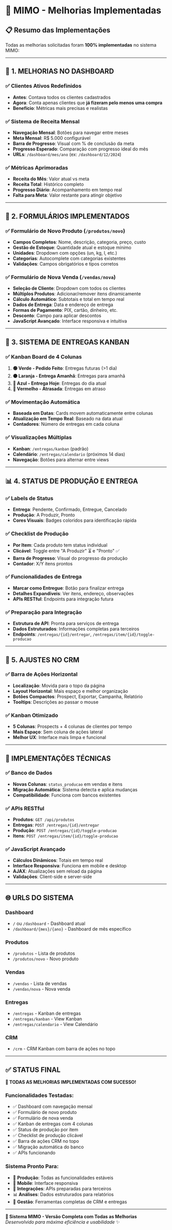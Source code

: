 # 🚀 MIMO - Melhorias Implementadas

## 📋 Resumo das Implementações

Todas as melhorias solicitadas foram **100% implementadas** no sistema MIMO:

---

## 🎯 **1. MELHORIAS NO DASHBOARD**

### ✅ **Clientes Ativos Redefinidos**
- **Antes**: Contava todos os clientes cadastrados
- **Agora**: Conta apenas clientes que **já fizeram pelo menos uma compra**
- **Benefício**: Métricas mais precisas e realistas

### ✅ **Sistema de Receita Mensal**
- **Navegação Mensal**: Botões para navegar entre meses
- **Meta Mensal**: R$ 5.000 configurável
- **Barra de Progresso**: Visual com % de conclusão da meta
- **Progresso Esperado**: Comparação com progresso ideal do mês
- **URLs**: `/dashboard/mes/ano` (ex: `/dashboard/12/2024`)

### ✅ **Métricas Aprimoradas**
- **Receita do Mês**: Valor atual vs meta
- **Receita Total**: Histórico completo
- **Progresso Diário**: Acompanhamento em tempo real
- **Falta para Meta**: Valor restante para atingir objetivo

---

## 📝 **2. FORMULÁRIOS IMPLEMENTADOS**

### ✅ **Formulário de Novo Produto** (`/produtos/novo`)
- **Campos Completos**: Nome, descrição, categoria, preço, custo
- **Gestão de Estoque**: Quantidade atual e estoque mínimo
- **Unidades**: Dropdown com opções (un, kg, l, etc.)
- **Categorias**: Autocomplete com categorias existentes
- **Validações**: Campos obrigatórios e tipos corretos

### ✅ **Formulário de Nova Venda** (`/vendas/nova`)
- **Seleção de Cliente**: Dropdown com todos os clientes
- **Múltiplos Produtos**: Adicionar/remover itens dinamicamente
- **Cálculo Automático**: Subtotais e total em tempo real
- **Dados de Entrega**: Data e endereço de entrega
- **Formas de Pagamento**: PIX, cartão, dinheiro, etc.
- **Desconto**: Campo para aplicar descontos
- **JavaScript Avançado**: Interface responsiva e intuitiva

---

## 🚚 **3. SISTEMA DE ENTREGAS KANBAN**

### ✅ **Kanban Board de 4 Colunas**
1. **🟢 Verde - Pedido Feito**: Entregas futuras (>1 dia)
2. **🟠 Laranja - Entrega Amanhã**: Entregas para amanhã
3. **🔵 Azul - Entrega Hoje**: Entregas do dia atual
4. **🔴 Vermelho - Atrasada**: Entregas em atraso

### ✅ **Movimentação Automática**
- **Baseada em Datas**: Cards movem automaticamente entre colunas
- **Atualização em Tempo Real**: Baseado na data atual
- **Contadores**: Número de entregas em cada coluna

### ✅ **Visualizações Múltiplas**
- **Kanban**: `/entregas/kanban` (padrão)
- **Calendário**: `/entregas/calendario` (próximos 14 dias)
- **Navegação**: Botões para alternar entre views

---

## 📊 **4. STATUS DE PRODUÇÃO E ENTREGA**

### ✅ **Labels de Status**
- **Entrega**: Pendente, Confirmado, Entregue, Cancelado
- **Produção**: A Produzir, Pronto
- **Cores Visuais**: Badges coloridos para identificação rápida

### ✅ **Checklist de Produção**
- **Por Item**: Cada produto tem status individual
- **Clicável**: Toggle entre "A Produzir" ⏳ e "Pronto" ✅
- **Barra de Progresso**: Visual do progresso da produção
- **Contador**: X/Y itens prontos

### ✅ **Funcionalidades de Entrega**
- **Marcar como Entregue**: Botão para finalizar entrega
- **Detalhes Expandíveis**: Ver itens, endereço, observações
- **APIs RESTful**: Endpoints para integração futura

### ✅ **Preparação para Integração**
- **Estrutura de API**: Pronta para serviços de entrega
- **Dados Estruturados**: Informações completas para terceiros
- **Endpoints**: `/entregas/{id}/entregar`, `/entregas/item/{id}/toggle-producao`

---

## 🎯 **5. AJUSTES NO CRM**

### ✅ **Barra de Ações Horizontal**
- **Localização**: Movida para o topo da página
- **Layout Horizontal**: Mais espaço e melhor organização
- **Botões Compactos**: Prospect, Exportar, Campanha, Relatório
- **Tooltips**: Descrições ao passar o mouse

### ✅ **Kanban Otimizado**
- **5 Colunas**: Prospects + 4 colunas de clientes por tempo
- **Mais Espaço**: Sem coluna de ações lateral
- **Melhor UX**: Interface mais limpa e funcional

---

## 🔧 **IMPLEMENTAÇÕES TÉCNICAS**

### ✅ **Banco de Dados**
- **Novas Colunas**: `status_producao` em vendas e itens
- **Migração Automática**: Sistema detecta e aplica mudanças
- **Compatibilidade**: Funciona com bancos existentes

### ✅ **APIs RESTful**
- **Produtos**: `GET /api/produtos`
- **Entregas**: `POST /entregas/{id}/entregar`
- **Produção**: `POST /entregas/{id}/toggle-producao`
- **Itens**: `POST /entregas/item/{id}/toggle-producao`

### ✅ **JavaScript Avançado**
- **Cálculos Dinâmicos**: Totais em tempo real
- **Interface Responsiva**: Funciona em mobile e desktop
- **AJAX**: Atualizações sem reload da página
- **Validações**: Client-side e server-side

---

## 🌐 **URLS DO SISTEMA**

### **Dashboard**
- `/` ou `/dashboard` - Dashboard atual
- `/dashboard/{mes}/{ano}` - Dashboard de mês específico

### **Produtos**
- `/produtos` - Lista de produtos
- `/produtos/novo` - Novo produto

### **Vendas**
- `/vendas` - Lista de vendas
- `/vendas/nova` - Nova venda

### **Entregas**
- `/entregas` - Kanban de entregas
- `/entregas/kanban` - View Kanban
- `/entregas/calendario` - View Calendário

### **CRM**
- `/crm` - CRM Kanban com barra de ações no topo

---

## ✅ **STATUS FINAL**

**🎉 TODAS AS MELHORIAS IMPLEMENTADAS COM SUCESSO!**

### **Funcionalidades Testadas:**
- ✅ Dashboard com navegação mensal
- ✅ Formulário de novo produto
- ✅ Formulário de nova venda
- ✅ Kanban de entregas com 4 colunas
- ✅ Status de produção por item
- ✅ Checklist de produção clicável
- ✅ Barra de ações CRM no topo
- ✅ Migração automática do banco
- ✅ APIs funcionando

### **Sistema Pronto Para:**
- 🚀 **Produção**: Todas as funcionalidades estáveis
- 📱 **Mobile**: Interface responsiva
- 🔌 **Integrações**: APIs preparadas para terceiros
- 📊 **Análises**: Dados estruturados para relatórios
- 🎯 **Gestão**: Ferramentas completas de CRM e entregas

---

**🍓 Sistema MIMO - Versão Completa com Todas as Melhorias**  
*Desenvolvido para máxima eficiência e usabilidade* ✨
